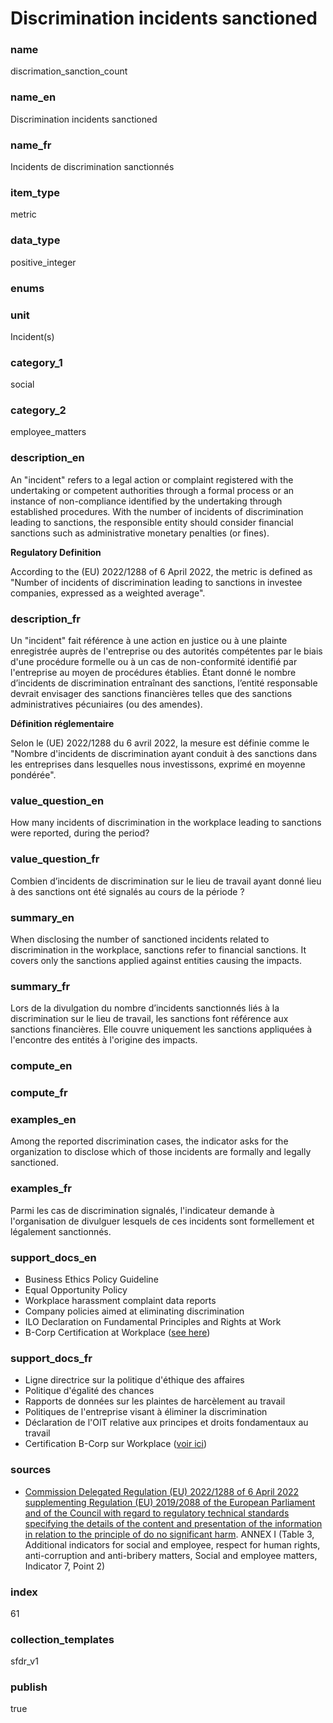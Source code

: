 # Discrimination incidents sanctioned

### name

discrimation_sanction_count

### name_en

Discrimination incidents sanctioned

### name_fr

Incidents de discrimination sanctionnés

### item_type

metric

### data_type

positive_integer

### enums



### unit

Incident(s)

### category_1

social

### category_2

employee_matters

### description_en

An "incident" refers to a legal action or complaint registered with the undertaking or competent
authorities through a formal process or an instance of non-compliance identified by the undertaking
through established procedures. With the number of incidents of discrimination leading to
sanctions, the responsible entity should consider financial sanctions such as administrative
monetary penalties (or fines).

**Regulatory Definition**

According to the (EU) 2022/1288 of 6 April 2022, the metric is defined as "Number of incidents of
discrimination leading to sanctions in investee companies, expressed as a weighted average".


### description_fr

Un "incident" fait référence à une action en justice ou à une plainte enregistrée auprès de
l'entreprise ou des autorités compétentes par le biais d'une procédure formelle ou à un cas de
non-conformité identifié par l'entreprise au moyen de procédures établies. Étant donné le nombre
d’incidents de discrimination entraînant des sanctions, l’entité responsable devrait envisager
des sanctions financières telles que des sanctions administratives pécuniaires (ou des amendes).

**Définition réglementaire**

Selon le (UE) 2022/1288 du 6 avril 2022, la mesure est définie comme le "Nombre d'incidents de
discrimination ayant conduit à des sanctions dans les entreprises dans lesquelles nous investissons,
exprimé en moyenne pondérée".

### value_question_en

How many incidents of discrimination in the workplace leading to sanctions were reported,
during the period?

### value_question_fr

Combien d’incidents de discrimination sur le lieu de travail ayant donné lieu à des sanctions
ont été signalés au cours de la période ?

### summary_en

When disclosing the number of sanctioned incidents related to discrimination in the workplace, sanctions refer to financial sanctions. It covers only the sanctions applied against entities causing the impacts.

### summary_fr

Lors de la divulgation du nombre d’incidents sanctionnés liés à la discrimination sur le lieu de travail, les sanctions font référence aux sanctions financières. Elle couvre uniquement les sanctions appliquées à l'encontre des entités à l'origine des impacts.

### compute_en



### compute_fr



### examples_en

Among the reported discrimination cases, the indicator asks for the organization to disclose which
of those incidents are formally and legally sanctioned.


### examples_fr

Parmi les cas de discrimination signalés, l'indicateur demande à l'organisation de divulguer
lesquels de ces incidents sont formellement et légalement sanctionnés.

### support_docs_en

- Business Ethics Policy Guideline
- Equal Opportunity Policy
- Workplace harassment complaint data reports
- Company policies aimed at eliminating discrimination
- ILO Declaration on Fundamental Principles and Rights at Work
- B-Corp Certification at Workplace ([see here](https://www.bcorporation.net/en-us/))

### support_docs_fr

- Ligne directrice sur la politique d'éthique des affaires
- Politique d'égalité des chances
- Rapports de données sur les plaintes de harcèlement au travail
- Politiques de l'entreprise visant à éliminer la discrimination
- Déclaration de l'OIT relative aux principes et droits fondamentaux au travail
- Certification B-Corp sur Workplace ([voir ici](https://www.bcorporation.net/en-us/))

### sources

- [Commission Delegated Regulation (EU) 2022/1288 of 6 April 2022 supplementing Regulation (EU)
2019/2088 of the European Parliament and of the Council with regard to regulatory technical
standards specifying the details of the content and presentation of the information in relation
to the principle of do no significant harm](https://eur-lex.europa.eu/eli/reg_del/2022/1288/oj).
ANNEX I (Table 3, Additional indicators for social and employee, respect for human rights,
anti-corruption and anti-bribery matters, Social and employee matters, Indicator 7, Point 2)
            
### index

61

### collection_templates

sfdr_v1

### publish

true
